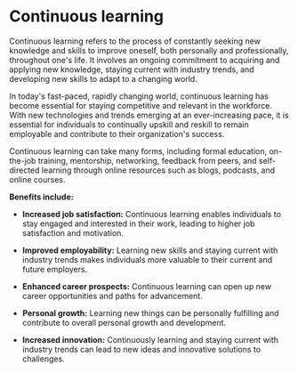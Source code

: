# Continuous learning

Continuous learning refers to the process of constantly seeking new knowledge and skills to improve oneself, both personally and professionally, throughout one's life. It involves an ongoing commitment to acquiring and applying new knowledge, staying current with industry trends, and developing new skills to adapt to a changing world.

In today's fast-paced, rapidly changing world, continuous learning has become essential for staying competitive and relevant in the workforce. With new technologies and trends emerging at an ever-increasing pace, it is essential for individuals to continually upskill and reskill to remain employable and contribute to their organization's success.

Continuous learning can take many forms, including formal education, on-the-job training, mentorship, networking, feedback from peers, and self-directed learning through online resources such as blogs, podcasts, and online courses.

**Benefits include:**

* **Increased job satisfaction:** Continuous learning enables individuals to stay engaged and interested in their work, leading to higher job satisfaction and motivation.

* **Improved employability:** Learning new skills and staying current with industry trends makes individuals more valuable to their current and future employers.

* **Enhanced career prospects:** Continuous learning can open up new career opportunities and paths for advancement.

* **Personal growth:** Learning new things can be personally fulfilling and contribute to overall personal growth and development.

* **Increased innovation:** Continuously learning and staying current with industry trends can lead to new ideas and innovative solutions to challenges.
